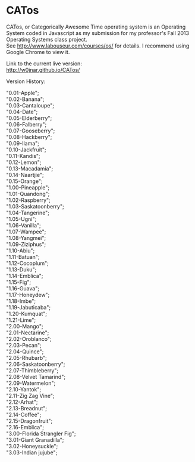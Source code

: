 CATos
============
CATos, or Categorically Awesome Time operating system is an Operating System coded in Javascript
as my submission for my professor's Fall 2013 Operating Systems class project.  
See http://www.labouseur.com/courses/os/ for details. 
I recommend using Google Chrome to view it.

Link to the current live version:  
http://w0jnar.github.io/CATos/  

Version History:

"0.01-Apple";  
"0.02-Banana";  
"0.03-Cantaloupe";  
"0.04-Date";  
"0.05-Elderberry";  
"0.06-Falberry";  
"0.07-Gooseberry";  
"0.08-Hackberry";  
"0.09-Ilama";  
"0.10-Jackfruit";  
"0.11-Kandis";  
"0.12-Lemon";  
"0.13-Macadamia";  
"0.14-Naartjie";  
"0.15-Orange";  
"1.00-Pineapple";  
"1.01-Quandong";  
"1.02-Raspberry";  
"1.03-Saskatoonberry";  
"1.04-Tangerine";  
"1.05-Ugni";  
"1.06-Vanilla";  
"1.07-Wampee";  
"1.08-Yangmei";  
"1.09-Ziziphus";  
"1.10-Abiu";  
"1.11-Batuan";  
"1.12-Cocoplum";  
"1.13-Duku";  
"1.14-Emblica";  
"1.15-Fig";  
"1.16-Guava";  
"1.17-Honeydew";  
"1.18-Imbe";  
"1.19-Jabuticaba";  
"1.20-Kumquat";  
"1.21-Lime";  
"2.00-Mango";  
"2.01-Nectarine";  
"2.02-Oroblanco";  
"2.03-Pecan";  
"2.04-Quince";  
"2.05-Rhubarb";  
"2.06-Saskatoonberry";  
"2.07-Thimbleberry";  
"2.08-Velvet Tamarind";  
"2.09-Watermelon";  
"2.10-Yantok";  
"2.11-Zig Zag Vine";  
"2.12-Arhat";  
"2.13-Breadnut";  
"2.14-Coffee";  
"2.15-Dragonfruit";  
"2.16-Emblica";  
"3.00-Florida Strangler Fig";  
"3.01-Giant Granadilla";  
"3.02-Honeysuckle";  
"3.03-Indian jujube";  
